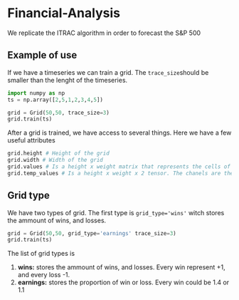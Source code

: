 # Financial-Analysis
We replicate the ITRAC algorithm in order to forecast the S&amp;P 500 

## Example of use 
If we have a timeseries we can train a grid. The `trace_size`should be smaller than the lenght of the timeseries.
```python
import numpy as np
ts = np.array([2,5,1,2,3,4,5])

grid = Grid(50,50, trace_size=3)
grid.train(ts)
```

After a grid is trained, we have access to several things. Here we have a few useful attributes
```python
grid.height # Height of the grid
grid.width # Width of the grid
grid.values # Is a height x weight matrix that represents the cells of the grid. 
grid.temp_values # Is a height x weight x 2 tensor. The chanels are the ammount of wins and losses respectively
```

## Grid type
We have two types of grid. The first type is `grid_type='wins'` witch stores the ammount of wins, and losses.
```python
grid = Grid(50,50, grid_type='earnings' trace_size=3)
grid.train(ts)
```
The list of grid types is 
1. **wins:** stores the ammount of wins, and losses. Every win represent +1, and every loss -1.
2. **earnings:** stores the proportion of win or loss. Every win could be 1.4 or 1.1
